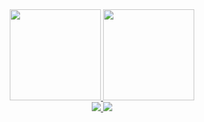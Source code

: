 

<div align="center" style="display: inline_block">
  <a href="https://github.com/sktheu">
  <img height="160" src="https://github-readme-stats.vercel.app/api?username=sktheu&count_private=true&show_icons=true&include_all_commits=false&theme=dark" />
  <img height="160" src="https://github-readme-stats.vercel.app/api/top-langs/?username=sktheu&layout=compact&theme=dark" />
  </a>
</div>


<div align= "center"> 
  <a href="https://https://sktheu.itch.io/" target="_blank"><img src="https://img.shields.io/badge/Itch.io-FA5C5C?style=for-the-badge&logo=itchdotio&logoColor=white"</a>
  <a href="https://www.linkedin.com/in/matheus-santos-duca" target="_blank"><img src="https://img.shields.io/badge/-LinkedIn-%230077B5?style=for-the-badge&logo=linkedin&logoColor=white" target="_blank"></a>
 <a href="mailto:theu.duka@gmail.com" target="_blank"><https://img.shields.io/badge/Gmail-D14836?style=for-the-badge&logo=gmail&logoColor=white"></a>
</div>

